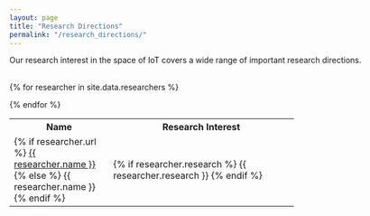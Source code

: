 ```yaml
---
layout: page
title: "Research Directions"
permalink: "/research_directions/"
---
```


<div style="width:800px"> 
Our research interest in the space of IoT covers a wide range of important research directions.
</div>
<br/>

<table width="850px">
<tr>
  <th width="160px">
    Name
  </th>
  <!--<th width="180px">
    Affiliation
  </th>-->
  <th>
    Research Interest
  </th>
</tr>

{% for researcher in site.data.researchers %}
<tr>
  <td> 
    {% if researcher.url %}
      <a href="{{ researcher.url }}"> {{ researcher.name }}</a> 
    {% else %}  
      {{ researcher.name }}
    {% endif %}
  </td>
<!--  <td>
    {{ researcher.affiliation }}
  </td> -->
  <td>
    {% if researcher.research %}
      {{ researcher.research }}
    {% endif %}
  </td>
</tr>
{% endfor %}
</table>

